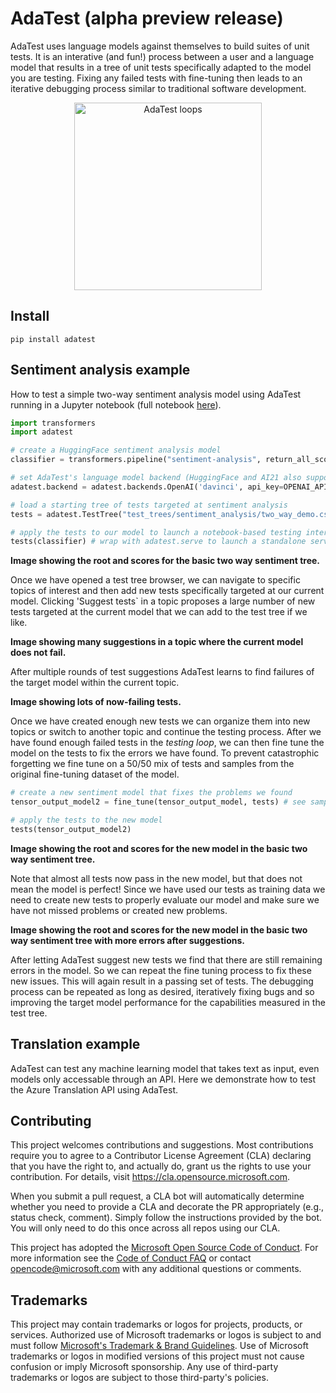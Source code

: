 # AdaTest (alpha preview release)
AdaTest uses language models against themselves to build suites of unit tests. It is an interative (and fun!) process between a user and a language model that results in a tree of unit tests specifically adapted to the model you are testing. Fixing any failed tests with fine-tuning then leads to an iterative debugging process similar to traditional software development.

<p align="center">
  <img src="docs/images/main_loops.png" width="300" alt="AdaTest loops" />
</p>

## Install

```
pip install adatest
```

## Sentiment analysis example

How to test a simple two-way sentiment analysis model using AdaTest running in a Jupyter notebook (full notebook [here](here)).

```python
import transformers
import adatest

# create a HuggingFace sentiment analysis model
classifier = transformers.pipeline("sentiment-analysis", return_all_scores=True)

# set AdaTest's language model backend (HuggingFace and AI21 also supported)
adatest.backend = adatest.backends.OpenAI('davinci', api_key=OPENAI_API_KEY)

# load a starting tree of tests targeted at sentiment analysis
tests = adatest.TestTree("test_trees/sentiment_analysis/two_way_demo.csv", auto_save=True)

# apply the tests to our model to launch a notebook-based testing interface
tests(classifier) # wrap with adatest.serve to launch a standalone server
```

**Image showing the root and scores for the basic two way sentiment tree.**

Once we have opened a test tree browser, we can navigate to specific topics of interest and then add new tests specifically targeted at our current model. Clicking 'Suggest tests` in a topic proposes a large number of new tests targeted at the current model that we can add to the test tree if we like.

**Image showing many suggestions in a topic where the current model does not fail.**

After multiple rounds of test suggestions AdaTest learns to find failures of the target model within the current topic.

**Image showing lots of now-failing tests.**

Once we have created enough new tests we can organize them into new topics or switch to another topic and continue the testing process. After we have found enough failed tests in the *testing loop*, we can then fine tune the model on the tests to fix the errors we have found. To prevent catastrophic forgetting we fine tune on a 50/50 mix of tests and samples from the original fine-tuning dataset of the model.

```python
# create a new sentiment model that fixes the problems we found
tensor_output_model2 = fine_tune(tensor_output_model, tests) # see sample notebook for definition

# apply the tests to the new model
tests(tensor_output_model2)
```

**Image showing the root and scores for the new model in the basic two way sentiment tree.**

Note that almost all tests now pass in the new model, but that does not mean the model is perfect! Since we have used our tests as training data we need to create new tests to properly evaluate our model and make sure we have not missed problems or created new problems.

**Image showing the root and scores for the new model in the basic two way sentiment tree with more errors after suggestions.**

After letting AdaTest suggest new tests we find that there are still remaining errors in the model. So we can repeat the fine tuning process to fix these new issues. This will again result in a passing set of tests. The debugging process can be repeated as long as desired, iteratively fixing bugs and so improving the target model performance for the capabilities measured in the test tree.


## Translation example

AdaTest can test any machine learning model that takes text as input, even models only accessable through an API. Here we demonstrate how to test the Azure Translation API using AdaTest.






## Contributing

This project welcomes contributions and suggestions.  Most contributions require you to agree to a
Contributor License Agreement (CLA) declaring that you have the right to, and actually do, grant us
the rights to use your contribution. For details, visit https://cla.opensource.microsoft.com.

When you submit a pull request, a CLA bot will automatically determine whether you need to provide
a CLA and decorate the PR appropriately (e.g., status check, comment). Simply follow the instructions
provided by the bot. You will only need to do this once across all repos using our CLA.

This project has adopted the [Microsoft Open Source Code of Conduct](https://opensource.microsoft.com/codeofconduct/).
For more information see the [Code of Conduct FAQ](https://opensource.microsoft.com/codeofconduct/faq/) or
contact [opencode@microsoft.com](mailto:opencode@microsoft.com) with any additional questions or comments.

## Trademarks

This project may contain trademarks or logos for projects, products, or services. Authorized use of Microsoft 
trademarks or logos is subject to and must follow 
[Microsoft's Trademark & Brand Guidelines](https://www.microsoft.com/en-us/legal/intellectualproperty/trademarks/usage/general).
Use of Microsoft trademarks or logos in modified versions of this project must not cause confusion or imply Microsoft sponsorship.
Any use of third-party trademarks or logos are subject to those third-party's policies.
